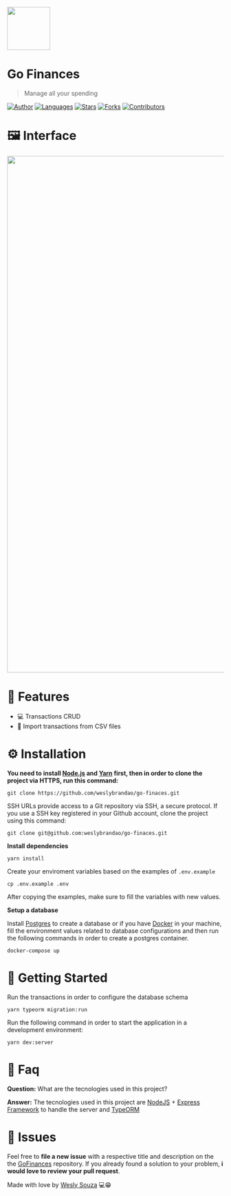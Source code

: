 <p align="left">
   <img src="https://ik.imagekit.io/p7fa4kfbgx/logo-docs_54tQ2vm6R.gif" width="100"/>
</p>

# Go Finances

> Manage all your spending

[![Author](https://img.shields.io/badge/author-weslybrandao-ff5900?style=flat-square)](https://github.com/weslybrandao)
[![Languages](https://img.shields.io/github/languages/count/weslybrandao/go-finaces?color=ff5900&style=flat-square)](#)
[![Stars](https://img.shields.io/github/stars/weslybrandao/go-finaces?color=ff5900&style=flat-square)](https://github.com/weslybrandao/go-finaces/stargazers)
[![Forks](https://img.shields.io/github/forks/weslybrandao/go-finaces?color=ff5900&style=flat-square)](https://github.com/weslybrandao/go-finaces/network/members)
[![Contributors](https://img.shields.io/github/contributors/weslybrandao/go-finaces?color=ff5900&style=flat-square)](https://github.com/weslybrandao/go-finaces/graphs/contributors)

# 🖼 Interface

<p align="center">
   <img src="https://ik.imagekit.io/p7fa4kfbgx/Capturar_hH2YKFqeb.PNG" width="1200"/>
</p>



# 🔎 Features
* 💻 Transactions CRUD
* 📁 Import transactions from CSV files


# ⚙ Installation

**You need to install [Node.js](https://nodejs.org/en/download/) and [Yarn](https://yarnpkg.com/) first, then in order to clone the project via HTTPS, run this command:**

```git clone https://github.com/weslybrandao/go-finaces.git```

SSH URLs provide access to a Git repository via SSH, a secure protocol. If you use a SSH key registered in your Github account, clone the project using this command:

```git clone git@github.com:weslybrandao/go-finaces.git```

**Install dependencies**

```yarn install```

Create your enviroment variables based on the examples of ```.env.example```

```cp .env.example .env```

After copying the examples, make sure to fill the variables with new values.

**Setup a database**

Install [Postgres](https://www.postgresql.org/) to create a database or if you have [Docker](https://www.docker.com/) in your machine, fill the environment values related to database configurations and then run the following commands in order to create a postgres container.

```docker-compose up```

# 🚀 Getting Started

Run the transactions in order to configure the database schema

```yarn typeorm migration:run```

Run the following command in order to start the application in a development environment:

```yarn dev:server```

# :postbox: Faq

**Question:** What are the tecnologies used in this project?

**Answer:** The tecnologies used in this project are [NodeJS](https://nodejs.org/en/) + [Express Framework](http://expressjs.com/en/) to handle the server and [TypeORM](https://typeorm.io/#/) 

# 🐛 Issues

Feel free to **file a new issue** with a respective title and description on the the [GoFinances](https://github.com/weslybrandao/go-finaces/issues) repository. If you already found a solution to your problem, **i would love to review your pull request**.


Made with love by [Wesly Souza](https://github.com/weslybrandao) 💻😁
